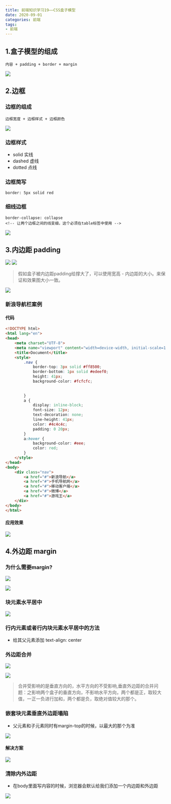 ```yaml
---
title: 前端知识学习19——CSS盒子模型
date: 2020-09-01
categories: 前端
tags: 
- 前端
---
```

## 1.盒子模型的组成
```
内容 + padding + border + margin
```
![](https://jiapeiyang.oss-cn-beijing.aliyuncs.com/img/20200530185501.png)

## 2.边框
### 边框的组成
```
边框宽度 + 边框样式 + 边框颜色
```
![](https://jiapeiyang.oss-cn-beijing.aliyuncs.com/img/20200530185637.png)

### 边框样式
* solid 实线
* dashed 虚线
* dotted 点线

### 边框简写
```
border: 5px solid red
```
### 细线边框
```
border-collapse: collapse
<!-- 让两个边框之间的线变细，这个必须在table标签中使用 -->
```
![](https://jiapeiyang.oss-cn-beijing.aliyuncs.com/img/20200530185927.png)

## 3.内边距 padding
![](https://jiapeiyang.oss-cn-beijing.aliyuncs.com/img/20200530190004.png)
![](https://jiapeiyang.oss-cn-beijing.aliyuncs.com/img/20200530190010.png)

> 假如盒子被内边距padding给撑大了，可以使用宽高 - 内边距的大小。来保证和效果图大小一致。

![](https://jiapeiyang.oss-cn-beijing.aliyuncs.com/img/20200530190159.png)

### 新浪导航栏案例
#### 代码
```html
<!DOCTYPE html>
<html lang="en">
<head>
    <meta charset="UTF-8">
    <meta name="viewport" content="width=device-width, initial-scale=1.0">
    <title>Document</title>
    <style>
        .nav {
            border-top: 3px solid #ff8500;
            border-bottom: 1px solid #edeef0;
            height: 41px;
            background-color: #fcfcfc;
            
            
        }
        a {
            display: inline-block;
            font-size: 12px;
            text-decoration: none;
            line-height: 41px;
            color: #4c4c4c;
            padding: 0 20px;
        }
        a:hover {
            background-color: #eee;
            color: red;
        }
    </style>
</head>
<body>
    <div class="nav">
        <a href="#">新浪导航</a>
        <a href="#">手机导航网</a>
        <a href="#">移动客户端</a>
        <a href="#">微博</a>
        <a href="#">游戏王</a>
    </div>
</body>
</html>
```
#### 应用效果
![](https://jiapeiyang.oss-cn-beijing.aliyuncs.com/img/20200530190345.png)

## 4.外边距 margin
### 为什么需要margin?
![](https://jiapeiyang.oss-cn-beijing.aliyuncs.com/img/20200530190432.png)

![](https://jiapeiyang.oss-cn-beijing.aliyuncs.com/img/20200530190443.png)

### 块元素水平居中
![](https://jiapeiyang.oss-cn-beijing.aliyuncs.com/img/20200530190524.png)

### 行内元素或者行内块元素水平居中的方法
* 给其父元素添加 text-align: center

### 外边距合并
![](https://jiapeiyang.oss-cn-beijing.aliyuncs.com/img/20200530190643.png)

![](https://jiapeiyang.oss-cn-beijing.aliyuncs.com/img/20200530190707.png)

>合并受影响的是垂直方向的，水平方向的不受影响,垂直外边距的合并问题：之影响两个盒子的垂直方向，不影响水平方向，两个都是正，取较大值，一正一负进行加和，两个都是负，取绝对值较大的那个。

### 嵌套块元素垂直外边距塌陷
* 父元素和子元素同时有margin-top的时候，以最大的那个为准

![](https://jiapeiyang.oss-cn-beijing.aliyuncs.com/img/20200530190902.png)

#### 解决方案
![](https://jiapeiyang.oss-cn-beijing.aliyuncs.com/img/20200530190952.png)

### 清除内外边距
* 在body里面写内容的时候，浏览器会默认给我们添加一个内边距和外边距

![](https://jiapeiyang.oss-cn-beijing.aliyuncs.com/img/20200530191101.png)

